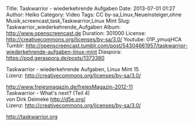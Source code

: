 Title: Taskwarrior - wiederkehrende Aufgaben
Date: 2013-07-01 01:27
Author: Heiko
Category: Video
Tags: CC by-sa,Linux,Neueinsteiger,ohne Musik,screencast,task,Taskwarrior,Linux Mint
Slug: Taskwarrior_wiederkehrende_Aufgaben
Album: http://www.openscreencast.de
Duration: 301000
License: http://creativecommons.org/licenses/by-sa/3.0/
Youtube: 01P_ymuqHCA
Tumblr: http://openscreencast.tumblr.com/post/54304661957/taskwarrior-wiederkehrende-aufgaben-linux-mint
Diaspora: https://pod.geraspora.de/posts/1373380

Taskwarrior - wiederkehrende Aufgaben, Linux Mint 15  
Lizenz: <http://creativecommons.org/licenses/by-sa/3.0/>  
  
<http://www.freiesmagazin.de/freiesMagazin-2012-11>  
Taskwarrior - What's next? (Teil 4)  
von Dirk Deimeke <http://d5e.org/>  
Lizenz: <http://creativecommons.org/licenses/by-sa/3.0/>  
  
<http://taskwarrior.org>

